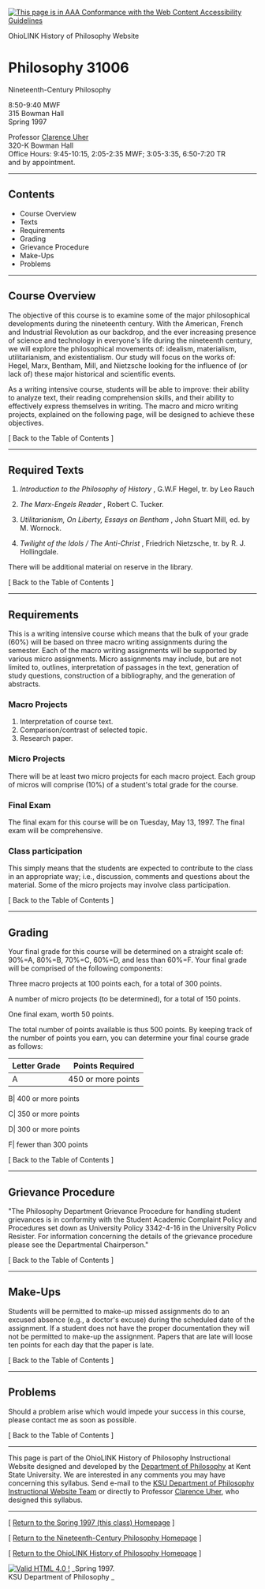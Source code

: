 [ ![This page is in AAA Conformance with the Web Content Accessibility
Guidelines](../wcag1AAA.gif)](http://www.w3.org/WAI/WCAG1AAA-Conformance
"Explanation of Level Triple-A Conformance")

OhioLINK History of Philosophy Website

# Philosophy 31006  
Nineteenth-Century Philosophy

8:50-9:40 MWF  
315 Bowman Hall  
Spring 1997

Professor [Clarence Uher](../contrib/c_uher.html)  
320-K Bowman Hall  
Office Hours: 9:45-10:15, 2:05-2:35 MWF; 3:05-3:35, 6:50-7:20 TR  
and by appointment.

* * *

## Contents

  * Course Overview
  * Texts
  * Requirements
  * Grading
  * Grievance Procedure
  * Make-Ups
  * Problems 

* * *

## Course Overview

The objective of this course is to examine some of the major philosophical
developments during the nineteenth century. With the American, French and
Industrial Revolution as our backdrop, and the ever increasing presence of
science and technology in everyone's life during the nineteenth century, we
will explore the philosophical movements of: idealism, materialism,
utilitarianism, and existentialism. Our study will focus on the works of:
Hegel, Marx, Bentham, Mill, and Nietzsche looking for the influence of (or
lack of) these major historical and scientific events.

As a writing intensive course, students will be able to improve: their ability
to analyze text, their reading comprehension skills, and their ability to
effectively express themselves in writing. The macro and micro writing
projects, explained on the following page, will be designed to achieve these
objectives.

[ Back to the Table of Contents ]

* * *

## Required Texts

  1. _Introduction to the Philosophy of History_ , G.W.F Hegel, tr. by Leo Rauch   
  

  2. _The Marx-Engels Reader_ , Robert C. Tucker.   
  

  3. _Utilitarianism, On Liberty, Essays on Bentham_ , John Stuart Mill, ed. by M. Wornock.   
  

  4. _Twilight of the Idols / The Anti-Christ_ , Friedrich Nietzsche, tr. by R. J. Hollingdale. 

There will be additional material on reserve in the library.

[ Back to the Table of Contents ]

* * *

## Requirements

This is a writing intensive course which means that the bulk of your grade
(60%) will be based on three macro writing assignments during the semester.
Each of the macro writing assignments will be supported by various micro
assignments. Micro assignments may include, but are not limited to, outlines,
interpretation of passages in the text, generation of study questions,
construction of a bibliography, and the generation of abstracts.

### Macro Projects

  1. Interpretation of course text. 
  2. Comparison/contrast of selected topic. 
  3. Research paper. 

### Micro Projects

There will be at least two micro projects for each macro project. Each group
of micros will comprise (10%) of a student's total grade for the course.

### Final Exam

The final exam for this course will be on Tuesday, May 13, 1997. The final
exam will be comprehensive.

### Class participation

This simply means that the students are expected to contribute to the class in
an appropriate way; i.e., discussion, comments and questions about the
material. Some of the micro projects may involve class participation.

[ Back to the Table of Contents ]

* * *

## Grading

Your final grade for this course will be determined on a straight scale of:
90%=A, 80%=B, 70%=C, 60%=D, and less than 60%=F. Your final grade will be
comprised of the following components:

Three macro projects at 100 points each, for a total of 300 points.

A number of micro projects (to be determined), for a total of 150 points.

One final exam, worth 50 points.

The total number of points available is thus 500 points. By keeping track of
the number of points you earn, you can determine your final course grade as
follows:

Letter Grade| Points Required  
---|---  
A| 450 or more points  
  
B| 400 or more points  
  
C| 350 or more points  
  
D| 300 or more points  
  
F| fewer than 300 points  
  
  
[ Back to the Table of Contents ]

* * *

## Grievance Procedure

"The Philosophy Department Grievance Procedure for handling student grievances
is in conformity with the Student Academic Complaint Policy and Procedures set
down as University Policy 3342-4-16 in the University Policv Resister. For
information concerning the details of the grievance procedure please see the
Departmental Chairperson."

[ Back to the Table of Contents ]

* * *

## Make-Ups

Students will be permitted to make-up missed assignments do to an excused
absence (e.g., a doctor's excuse) during the scheduled date of the assignment.
If a student does not have the proper documentation they will not be permitted
to make-up the assignment. Papers that are late will loose ten points for each
day that the paper is late.

[ Back to the Table of Contents ]

* * *

## Problems

Should a problem arise which would impede your success in this course, please
contact me as soon as possible.

[ Back to the Table of Contents ]

* * *

This page is part of the OhioLINK History of Philosophy Instructional Website
designed and developed by the [Department of
Philosophy](http://www.kent.edu/philo/index.html) at Kent State University. We
are interested in any comments you may have concerning this syllabus. Send
e-mail to the [KSU Department of Philosophy Instructional Website
Team](mailto:philo@kent.edu) or directly to Professor [Clarence
Uher](mailto:cuher@kent.edu), who designed this syllabus.

* * *

[ [ Return to the Spring 1997 (this class) Homepage](cu_s97_home.html) ]

[ [ Return to the Nineteenth-Century Philosophy Homepage](index.html) ]

[ [ Return to the OhioLINK History of Philosophy Homepage](../index.html) ]

[ ![Valid HTML 4.0
!](../w3c_40.gif)](http://validator.w3.org/check?uri=http://iws.ohiolink.edu/philosophy/31006/cu_s97_syl.html
"Validate this page for yourself!") _Spring 1997.  
KSU Department of Philosophy  _

